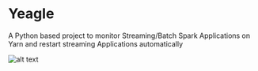 # Yeagle
A Python based project to monitor Streaming/Batch Spark Applications on Yarn and restart streaming Applications automatically

![alt text](https://github.com/lluminov/Yeagle/blob/master/Yeagle.png?raw=true)
